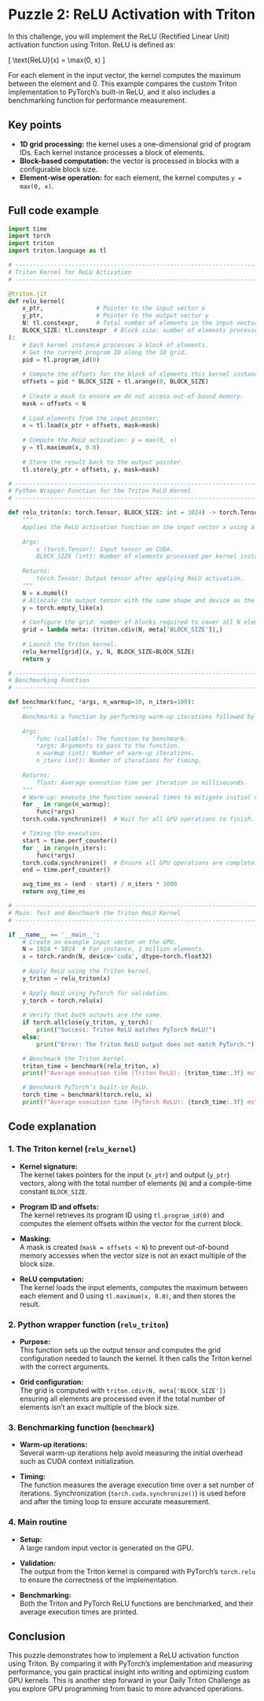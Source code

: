 # Puzzle 2: ReLU Activation with Triton

In this challenge, you will implement the ReLU (Rectified Linear Unit) activation function using Triton. ReLU is defined as:

\[
\text{ReLU}(x) = \max(0, x)
\]

For each element in the input vector, the kernel computes the maximum between the element and 0. This example compares the custom Triton implementation to PyTorch’s built-in ReLU, and it also includes a benchmarking function for performance measurement.

## Key points

- **1D grid processing:** the kernel uses a one-dimensional grid of program IDs. Each kernel instance processes a block of elements.
- **Block-based computation:** the vector is processed in blocks with a configurable block size.
- **Element-wise operation:** for each element, the kernel computes `y = max(0, x)`.

## Full code example

```python
import time
import torch
import triton
import triton.language as tl

# ------------------------------------------------------------------------------
# Triton Kernel for ReLU Activation
# ------------------------------------------------------------------------------

@triton.jit
def relu_kernel(
    x_ptr,               # Pointer to the input vector x
    y_ptr,               # Pointer to the output vector y
    N: tl.constexpr,     # Total number of elements in the input vector
    BLOCK_SIZE: tl.constexpr  # Block size: number of elements processed per kernel instance
):
    # Each kernel instance processes a block of elements.
    # Get the current program ID along the 1D grid.
    pid = tl.program_id(0)
    
    # Compute the offsets for the block of elements this kernel instance will process.
    offsets = pid * BLOCK_SIZE + tl.arange(0, BLOCK_SIZE)
    
    # Create a mask to ensure we do not access out-of-bound memory.
    mask = offsets < N
    
    # Load elements from the input pointer.
    x = tl.load(x_ptr + offsets, mask=mask)
    
    # Compute the ReLU activation: y = max(0, x)
    y = tl.maximum(x, 0.0)
    
    # Store the result back to the output pointer.
    tl.store(y_ptr + offsets, y, mask=mask)

# ------------------------------------------------------------------------------
# Python Wrapper Function for the Triton ReLU Kernel
# ------------------------------------------------------------------------------

def relu_triton(x: torch.Tensor, BLOCK_SIZE: int = 1024) -> torch.Tensor:
    """
    Applies the ReLU activation function on the input vector x using a Triton kernel.
    
    Args:
        x (torch.Tensor): Input tensor on CUDA.
        BLOCK_SIZE (int): Number of elements processed per kernel instance.
    
    Returns:
        torch.Tensor: Output tensor after applying ReLU activation.
    """
    N = x.numel()
    # Allocate the output tensor with the same shape and device as the input.
    y = torch.empty_like(x)
    
    # Configure the grid: number of blocks required to cover all N elements.
    grid = lambda meta: (triton.cdiv(N, meta['BLOCK_SIZE']),)
    
    # Launch the Triton kernel.
    relu_kernel[grid](x, y, N, BLOCK_SIZE=BLOCK_SIZE)
    return y

# ------------------------------------------------------------------------------
# Benchmarking Function
# ------------------------------------------------------------------------------

def benchmark(func, *args, n_warmup=10, n_iters=100):
    """
    Benchmarks a function by performing warm-up iterations followed by timed iterations.
    
    Args:
        func (callable): The function to benchmark.
        *args: Arguments to pass to the function.
        n_warmup (int): Number of warm-up iterations.
        n_iters (int): Number of iterations for timing.
    
    Returns:
        float: Average execution time per iteration in milliseconds.
    """
    # Warm-up: execute the function several times to mitigate initial overhead.
    for _ in range(n_warmup):
        func(*args)
    torch.cuda.synchronize()  # Wait for all GPU operations to finish.

    # Timing the execution.
    start = time.perf_counter()
    for _ in range(n_iters):
        func(*args)
    torch.cuda.synchronize()  # Ensure all GPU operations are complete.
    end = time.perf_counter()

    avg_time_ms = (end - start) / n_iters * 1000
    return avg_time_ms

# ------------------------------------------------------------------------------
# Main: Test and Benchmark the Triton ReLU Kernel
# ------------------------------------------------------------------------------

if __name__ == '__main__':
    # Create an example input vector on the GPU.
    N = 1024 * 1024  # For instance, 1 million elements.
    x = torch.randn(N, device='cuda', dtype=torch.float32)
    
    # Apply ReLU using the Triton kernel.
    y_triton = relu_triton(x)
    
    # Apply ReLU using PyTorch for validation.
    y_torch = torch.relu(x)
    
    # Verify that both outputs are the same.
    if torch.allclose(y_triton, y_torch):
        print("Success: Triton ReLU matches PyTorch ReLU!")
    else:
        print("Error: The Triton ReLU output does not match PyTorch.")

    # Benchmark the Triton kernel.
    triton_time = benchmark(relu_triton, x)
    print(f"Average execution time (Triton ReLU): {triton_time:.3f} ms")

    # Benchmark PyTorch’s built-in ReLU.
    torch_time = benchmark(torch.relu, x)
    print(f"Average execution time (PyTorch ReLU): {torch_time:.3f} ms")
```

## Code explanation

### 1. The Triton kernel (`relu_kernel`)
- **Kernel signature:**  
  The kernel takes pointers for the input (`x_ptr`) and output (`y_ptr`) vectors, along with the total number of elements (`N`) and a compile-time constant `BLOCK_SIZE`.
  
- **Program ID and offsets:**  
  The kernel retrieves its program ID using `tl.program_id(0)` and computes the element offsets within the vector for the current block.
  
- **Masking:**  
  A mask is created (`mask = offsets < N`) to prevent out-of-bound memory accesses when the vector size is not an exact multiple of the block size.
  
- **ReLU computation:**  
  The kernel loads the input elements, computes the maximum between each element and 0 using `tl.maximum(x, 0.0)`, and then stores the result.
  
### 2. Python wrapper function (`relu_triton`)
- **Purpose:**  
  This function sets up the output tensor and computes the grid configuration needed to launch the kernel. It then calls the Triton kernel with the correct arguments.
  
- **Grid configuration:**  
  The grid is computed with `triton.cdiv(N, meta['BLOCK_SIZE'])` ensuring all elements are processed even if the total number of elements isn’t an exact multiple of the block size.

### 3. Benchmarking function (`benchmark`)
- **Warm-up iterations:**  
  Several warm-up iterations help avoid measuring the initial overhead such as CUDA context initialization.
  
- **Timing:**  
  The function measures the average execution time over a set number of iterations. Synchronization (`torch.cuda.synchronize()`) is used before and after the timing loop to ensure accurate measurement.

### 4. Main routine
- **Setup:**  
  A large random input vector is generated on the GPU.
  
- **Validation:**  
  The output from the Triton kernel is compared with PyTorch’s `torch.relu` to ensure the correctness of the implementation.
  
- **Benchmarking:**  
  Both the Triton and PyTorch ReLU functions are benchmarked, and their average execution times are printed.

## Conclusion

This puzzle demonstrates how to implement a ReLU activation function using Triton. By comparing it with PyTorch’s implementation and measuring performance, you gain practical insight into writing and optimizing custom GPU kernels. This is another step forward in your Daily Triton Challenge as you explore GPU programming from basic to more advanced operations.
